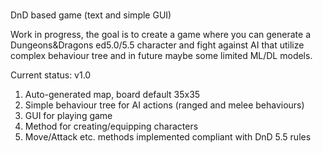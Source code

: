 # 
DnD based game (text and simple GUI)

Work in progress, the goal is to create a game where you can generate a Dungeons&Dragons ed5.0/5.5 character and fight against AI that utilize complex behaviour tree and in future maybe some limited ML/DL models.

Current status:
v1.0
1. Auto-generated map, board default 35x35
2. Simple behaviour tree for AI actions (ranged and melee behaviours)
3. GUI for playing game
4. Method for creating/equipping characters
5. Move/Attack etc. methods implemented compliant with DnD 5.5 rules